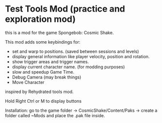 # Test Tools Mod (practice and exploration mod)
this is a mod for the game Spongebob: Cosmic Shake.

This mod adds some keybindings for:
- set and warp to positions. (saved between sessions and levels)
- display general information like player velocity, position and rotation.
- show trigger areas and trigger names.
- display current character name. (for modding purposes)
- slow and speedup Game Time.
- Debug Camera (may break things)
- Move Character

inspired by Rehydrated tools mod.

Hold Right Ctrl or M to display buttons

Installation:
 go to the game folder -> CosmicShake/Content/Paks  -> create a folder called ~Mods and place the .pak file inside.
